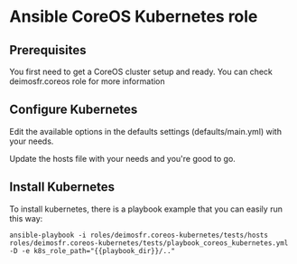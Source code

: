 Ansible CoreOS Kubernetes role
==============================

Prerequisites
-------------

You first need to get a CoreOS cluster setup and ready. You can check
deimosfr.coreos role for more information

Configure Kubernetes
--------------------

Edit the available options in the defaults settings (defaults/main.yml) with
your needs.

Update the hosts file with your needs and you're good to go.

Install Kubernetes
------------------

To install kubernetes, there is a playbook example that you can easily run this way:

```
ansible-playbook -i roles/deimosfr.coreos-kubernetes/tests/hosts roles/deimosfr.coreos-kubernetes/tests/playbook_coreos_kubernetes.yml -D -e k8s_role_path="{{playbook_dir}}/.." 
```

